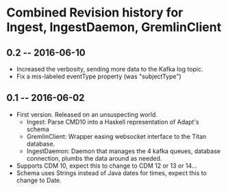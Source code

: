 # Combined Revision history for Ingest, IngestDaemon, GremlinClient

## 0.2 -- 2016-06-10

* Increased the verbosity, sending more data to the Kafka log topic.
* Fix a mis-labeled eventType property (was "subjectType")

## 0.1  -- 2016-06-02

* First version. Released on an unsuspecting world.
  - Ingest: Parse CMD10 into a Haskell representation of Adapt's schema
  - GremlinClient: Wrapper easing websocket interface to the Titan database.
  - IngestDaemon: Daemon that manages the 4 kafka queues, database connection,
    plumbs the data around as needed.
* Supports CDM 10, expect this to change to CDM 12 or 13 or 14...
* Schema uses Strings instead of Java dates for times, expect this to change to Date.
